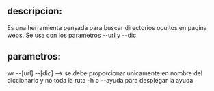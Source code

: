 ## descripcion:
Es una herramienta pensada para buscar directorios ocultos en pagina webs.
Se usa con los parametros --url y --dic

## parametros:
wr --[url] --[dic] --> se debe proporcionar unicamente en nombre del diccionario y no toda la ruta
-h o --ayuda para desplegar la ayuda
